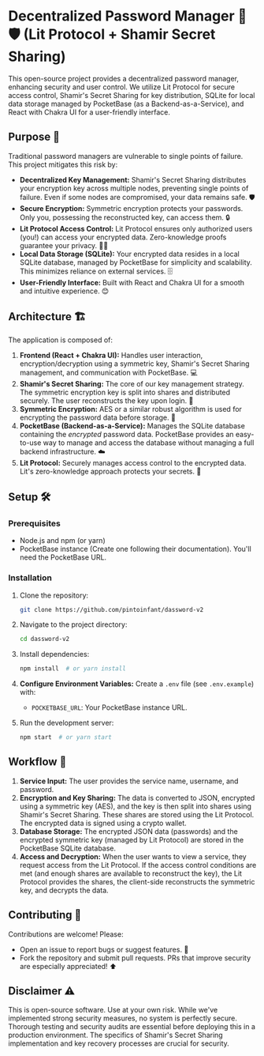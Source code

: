 # Decentralized Password Manager 🔑🛡️ (Lit Protocol + Shamir Secret Sharing)

This open-source project provides a decentralized password manager, enhancing security and user control. We utilize Lit Protocol for secure access control, Shamir's Secret Sharing for key distribution, SQLite for local data storage managed by PocketBase (as a Backend-as-a-Service), and React with Chakra UI for a user-friendly interface.

## Purpose 🚀

Traditional password managers are vulnerable to single points of failure. This project mitigates this risk by:

* **Decentralized Key Management:** Shamir's Secret Sharing distributes your encryption key across multiple nodes, preventing single points of failure. Even if some nodes are compromised, your data remains safe. 🛡️
* **Secure Encryption:** Symmetric encryption protects your passwords. Only you, possessing the reconstructed key, can access them. 🔒
* **Lit Protocol Access Control:** Lit Protocol ensures only authorized users (you!) can access your encrypted data. Zero-knowledge proofs guarantee your privacy. 🕵️‍♂️
* **Local Data Storage (SQLite):** Your encrypted data resides in a local SQLite database, managed by PocketBase for simplicity and scalability. This minimizes reliance on external services. 🗄️
* **User-Friendly Interface:** Built with React and Chakra UI for a smooth and intuitive experience. 😊


## Architecture 🏗️

The application is composed of:

1. **Frontend (React + Chakra UI):** Handles user interaction, encryption/decryption using a symmetric key, Shamir's Secret Sharing management, and communication with PocketBase. 💻
2. **Shamir's Secret Sharing:** The core of our key management strategy. The symmetric encryption key is split into shares and distributed securely. The user reconstructs the key upon login. 🧩
3. **Symmetric Encryption:** AES or a similar robust algorithm is used for encrypting the password data before storage. 🤫
4. **PocketBase (Backend-as-a-Service):** Manages the SQLite database containing the *encrypted* password data. PocketBase provides an easy-to-use way to manage and access the database without managing a full backend infrastructure. ☁️
5. **Lit Protocol:** Securely manages access control to the encrypted data. Lit's zero-knowledge approach protects your secrets. 🔑


## Setup 🛠️

### Prerequisites

* Node.js and npm (or yarn)
* PocketBase instance (Create one following their documentation). You'll need the PocketBase URL.

### Installation

1. Clone the repository:
   ```bash
   git clone https://github.com/pintoinfant/dassword-v2
   ```

2. Navigate to the project directory:
   ```bash
   cd dassword-v2
   ```

3. Install dependencies:
   ```bash
   npm install  # or yarn install
   ```

4. **Configure Environment Variables:** Create a `.env` file (see `.env.example`) with:
    * `POCKETBASE_URL`: Your PocketBase instance URL.

5. Run the development server:
   ```bash
   npm start  # or yarn start
   ```


## Workflow 🔄

1. **Service Input:** The user provides the service name, username, and password.
2. **Encryption and Key Sharing:** The data is converted to JSON, encrypted using a symmetric key (AES), and the key is then split into shares using Shamir's Secret Sharing.  These shares are stored using the Lit Protocol. The encrypted data is signed using a crypto wallet.
3. **Database Storage:** The encrypted JSON data (passwords) and the encrypted symmetric key (managed by Lit Protocol) are stored in the PocketBase SQLite database.
4. **Access and Decryption:** When the user wants to view a service, they request access from the Lit Protocol. If the access control conditions are met (and enough shares are available to reconstruct the key), the Lit Protocol provides the shares, the client-side reconstructs the symmetric key, and decrypts the data.

## Contributing 🤝

Contributions are welcome! Please:

* Open an issue to report bugs or suggest features. 🐛
* Fork the repository and submit pull requests. PRs that improve security are especially appreciated! ⬆️


## Disclaimer ⚠️

This is open-source software. Use at your own risk. While we've implemented strong security measures, no system is perfectly secure. Thorough testing and security audits are essential before deploying this in a production environment. The specifics of Shamir's Secret Sharing implementation and key recovery processes are crucial for security.
